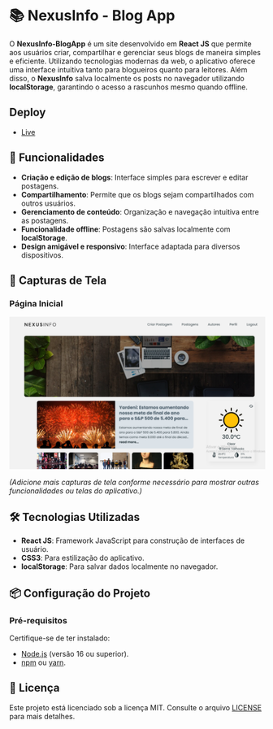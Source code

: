 # 📚 NexusInfo - Blog App  

O **NexusInfo-BlogApp** é um site desenvolvido em **React JS** que permite aos usuários criar, compartilhar e gerenciar seus blogs de maneira simples e eficiente. Utilizando tecnologias modernas da web, o aplicativo oferece uma interface intuitiva tanto para blogueiros quanto para leitores. Além disso, o **NexusInfo** salva localmente os posts no navegador utilizando **localStorage**, garantindo o acesso a rascunhos mesmo quando offline.  

## Deploy

- [Live]()

## 🌟 Funcionalidades  

- **Criação e edição de blogs**: Interface simples para escrever e editar postagens.  
- **Compartilhamento**: Permite que os blogs sejam compartilhados com outros usuários.  
- **Gerenciamento de conteúdo**: Organização e navegação intuitiva entre as postagens.  
- **Funcionalidade offline**: Postagens são salvas localmente com **localStorage**.  
- **Design amigável e responsivo**: Interface adaptada para diversos dispositivos.  

## 📸 Capturas de Tela  

### Página Inicial  
![Screenshot da Página Inicial](./readme-images/inicial.png)  

*(Adicione mais capturas de tela conforme necessário para mostrar outras funcionalidades ou telas do aplicativo.)*  

## 🛠 Tecnologias Utilizadas  

- **React JS**: Framework JavaScript para construção de interfaces de usuário.  
- **CSS3**: Para estilização do aplicativo.  
- **localStorage**: Para salvar dados localmente no navegador.  

## 📦 Configuração do Projeto  

### Pré-requisitos  
Certifique-se de ter instalado:  
- [Node.js](https://nodejs.org/) (versão 16 ou superior).  
- [npm](https://www.npmjs.com/) ou [yarn](https://yarnpkg.com/).  

## 📜 Licença  

Este projeto está licenciado sob a licença MIT. Consulte o arquivo [LICENSE](LICENSE) para mais detalhes. 